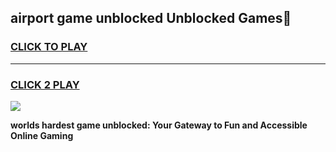 
## airport game unblocked Unblocked Games👋
<h3>
<a href="https://premium.freeplayer.one?title=airport_game_unblocked&ref=16F">CLICK TO PLAY</a></h3>
<hr>

<h3>
<a href="https://premium.freeplayer.one?title=airport_game_unblocked&ref=16F">CLICK 2 PLAY</a>
  
</h3>

<a href="https://premium.freeplayer.one?title=airport_game_unblocked&ref=16F/"><img src="https://clearcache.store/games.png"></a>


**worlds hardest game unblocked: Your Gateway to Fun and Accessible Online Gaming**
